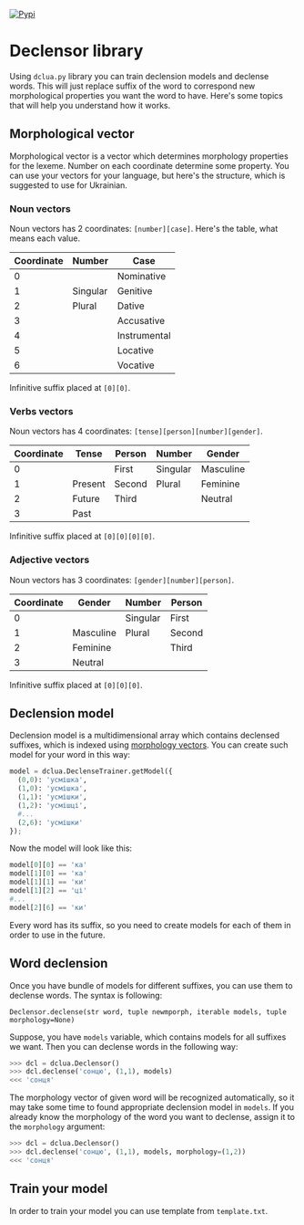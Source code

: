 [![Pypi](https://img.shields.io/pypi/v/dclua.svg)](https://pypi.python.org/pypi/dclua)

# Declensor library

Using `dclua.py` library you can train declension models and declense words. This will just replace suffix of the word to correspond new morphological properties you want the word to have. Here's some topics that will help you understand how it works.

## Morphological vector
Morphological vector is a vector which determines morphology properties for the lexeme. Number on each coordinate determine some property. You can use your vectors for your language, but here's the structure, which is suggested to use for Ukrainian.

### Noun vectors
Noun vectors has 2 coordinates: `[number][case]`. Here's the table, what means each value.

| Coordinate | Number   | Case          |
|------------|----------|---------------|
| 0          |          | Nominative    |
| 1          | Singular | Genitive      |
| 2          | Plural   | Dative        |
| 3          |          | Accusative    |
| 4          |          | Instrumental  |
| 5          |          | Locative      |
| 6          |          | Vocative      |

Infinitive suffix placed at `[0][0]`.

### Verbs vectors
Noun vectors has 4 coordinates: `[tense][person][number][gender]`.

| Coordinate | Tense    | Person        | Number   | Gender    |
|------------|----------|---------------|----------|-----------|
| 0          |          | First         | Singular | Masculine |
| 1          | Present  | Second        | Plural   | Feminine  |
| 2          | Future   | Third         |          | Neutral   |
| 3          | Past     |               |          |           |

Infinitive suffix placed at `[0][0][0][0]`.

### Adjective vectors
Noun vectors has 3 coordinates: `[gender][number][person]`.

| Coordinate | Gender    | Number   | Person        |
|------------|-----------|----------|---------------|
| 0          |           | Singular | First         |
| 1          | Masculine | Plural   | Second        |
| 2          | Feminine  |          | Third         |
| 3          | Neutral   |          |               |

Infinitive suffix placed at `[0][0][0]`.

## Declension model
Declension model is a multidimensional array which contains declensed suffixes, which is indexed using [morphology vectors](#morphological-vector). You can create such model for your word in this way:

```python
model = dclua.DeclenseTrainer.getModel({
  (0,0): 'усмішка',
  (1,0): 'усмішка',
  (1,1): 'усмішки',
  (1,2): 'усмішці',
  #...
  (2,6): 'усмішки'
});
```

Now the model will look like this:
```python
model[0][0] == 'ка'
model[1][0] == 'ка'
model[1][1] == 'ки'
model[1][2] == 'ці'
#...
model[2][6] == 'ки'
```

Every word has its suffix, so you need to create models for each of them in order to use in the future.

## Word declension
Once you have bundle of models for different suffixes, you can use them to declense words. The syntax is following:
```
Declensor.declense(str word, tuple newmporph, iterable models, tuple morphology=None)
```
Suppose, you have `models` variable, which contains models for all suffixes we want. Then you can declense words in the following way:
```python
>>> dcl = dclua.Declensor()
>>> dcl.declense('сонцю', (1,1), models)
<<< 'сонця'
```
The morphology vector of given word will be recognized automatically, so it may take some time to found appropriate declension model in `models`. If you already know the morphology of the word you want to declense, assign it to the `morphology` argument:
```python
>>> dcl = dclua.Declensor()
>>> dcl.declense('сонцю', (1,1), models, morphology=(1,2))
<<< 'сонця'
```

## Train your model
In order to train your model you can use template from `template.txt`.
